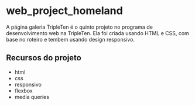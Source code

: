 # web_project_homeland

A página galeria TripleTen é o quinto projeto no programa de desenvolvimento web na TripleTen. Ela foi criada usando HTML e CSS, com base no roteiro e tembem usando design responsivo.

## Recursos do projeto

- html
- css
- responsivo
- flexbox
- media queries
